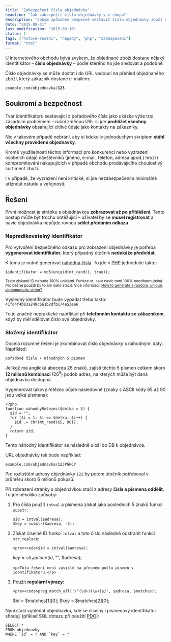 ```yaml
---
title: "Zabezpečení čísla objednávky"
headline: "Jak zabezpečit číslo objednávky v e-shopu"
description: "Jakým způsobem bezpečně sestavit číslo objednávky zboží v e-shopu."
date: "2015-08-31"
last_modification: "2015-09-10"
status: 1
tags: ["hotova-reseni", "napady", "php", "zabezpeceni"]
format: "html"
---
```


<p>U internetového obchodu bývá zvykem, že objednané zboží dostane nějaký identifikátor – <b>číslo objednávky</b> – podle kterého ho jde sledovat a podobně.</p>

<p>Číslo objednávky se může dostat i do URL vedoucí na přehled objednaného zboží, který zákazník dostane e-mailem:</p>

<pre><code>example.com/objednavka/<b>123</b></code></pre>




<h2 id="bezpecnost">Soukromí a bezpečnost</h2>

<p>Tvar identifikátoru sestávající z pořadového čísla jako ukázka výše trpí zásadním problémem – ruční změnou URL si jde <b>prohlížet všechny objednávky</b> obsahující citlivé údaje jako kontakty na zákazníky.</p>


<p>Nic v takovém případě nebrání, aby si kdokoliv jednoduchým skriptem <b>stáhl všechny provedené objednávky</b>.</p>


<p>Kromě využitelnosti těchto informací pro konkurenci nebo vyzrazení osobních údajů návštěvníků (jméno, e-mail, telefon, adresa apod.) hrozí i kompromitování nakupujících v případě obchodu prodávajícího choulostivý sortiment zboží.</p>

<p>I v případě, že vyzrazení není kritické, si jde nezabezpečením minimálně uříznout ostudu u veřejnosti.</p>




<h2 id="reseni">Řešení</h2>

<p>První možnost je stránku s objednávkou <b>zobrazovat až po přihlášení</b>. Tento postup může být trochu obtěžující – uživatel by se <b>musel registrovat</b> a navíc objednávka nepůjde rovnou <b>sdílet předáním odkazu</b>.</p>



<h3 id="nahodne-id">Nepredikovatelný identifikátor</h3>

<p>Pro vytvoření bezpečného odkazu pro zobrazení objednávky je potřeba <b>vygenerovat identifikátor</b>, který případný útočník <b>nedokáže předvídat</b>.</p>


<p>K tomu je nutné generovat <a href="/nahodne-cislo">náhodná čísla</a>. To jde v <a href="/php">PHP</a> jednoduše takto:</p>

<pre><code>$identifikator = md5(uniqid(mt_rand(), true));</code></pre>


<p><small>Takto získané ID nebude 100% unikátní. Funkce <code>mt_rand</code> navíc není 100% neodhadnutelná. Pro běžné použití by to ale mělo stačit. Více informací: <a href="http://stackoverflow.com/questions/1846202/php-how-to-generate-a-random-unique-alphanumeric-string/13733588#13733588">How to generate a random, unique, alphanumeric string?</a></small></p>

<p>Výsledný identifikátor bude vypadat třeba takto: <code>41fd4f4b03a249c661b2dfb174e53ea6</code></p>

<p>To je značně nepraktické například při <b>telefonním kontaktu se zákazníkem</b>, když by měl sdělovat číslo své objednávky.</p>


<h3 id="slozeny">Složený identifikátor</h3>

<p>Docela rozumné řešení je zkombinovat číslo objednávky s náhodnými daty. Například:</p>

<pre><code>pořadové číslo + náhodných 5 písmen</code></pre>


<p>Jelikož má anglická abeceda 26 znaků, zajistí těchto 5 písmen celkem skoro <b>12 milionů kombinací</b> (26<sup>5</sup>) podob adres, na kterých může být daná objednávka dostupná.</p>

<p>Vygenerovat takový řetězec půjde následovně (znaky s ASCII kódy 65 až 90 jsou velká písmena):</p>

<pre><code>&lt;?php
function nahodnyRetezec($delka = 5) {
  $id = "";
  for ($i = 1; $i &lt;= $delka; $i++) { 
    $id .= chr(mt_rand(65, 90));
  }
  return $id;
}</code></pre>









<p>Tento náhodný identifikátor se následně uloží do DB k objednávce.</p>

<p>URL objednávky tak bude například:</p>

<pre><code>example.com/objednavka/123PGHCY</code></pre>

<p>Pro rozluštění adresy objednávky <code>122</code> by potom útočník potřeboval v průměru skoro 6 milionů pokusů.</p>

<p>Při zobrazení stránky s objednávkou stačí z adresy <b>čísla a písmena oddělit</b>. To jde několika způsoby:</p>

<ol>
  <li><p>Pro čísla použít <code>intval</code> a písmena získat jako posledních 5 znaků funkcí <code>substr</code>:</p>
  <pre><code>$id = intval($adresa);
$key = substr($adresa, -5);</code></pre>
  </li>
  
  <li>
    <p>Získat číselné ID funkcí <code>intval</code> a toto číslo následně odstranit funkcí <code>str_replace</code>:</p>
    
    <pre><code>$id = intval($adresa);
$key = str_replace($id, "", $adresa);</code></pre>
    
    <p>Toto řešení není závislé na přesném počtu písmen v identifikátoru.</p>
  </li>
  
  
  <li>
    <p>Použít <b>regulární výrazy</b>:</p>
    
    <pre><code>preg_match_all('/^(\d+)(\w+)$/', $adresa, $matches);
$id = $matches[1][0];
$key = $matches[2][0];</code></pre>
  </li>
</ol>

<p>Nyní stačí vyhledat objednávku, kde se číselný i písmenový identifikátor shodují (příklad SQL dotazu při použití <a href="/pdo">PDO</a>):</p>

<pre><code>SELECT * 
FROM objednavky 
WHERE `id` = ? AND `key` = ?</code></pre>